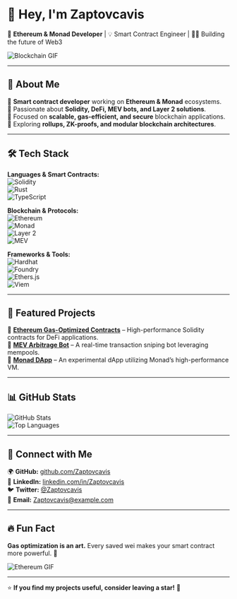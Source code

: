 # 👋 Hey, I'm Zaptovcavis  

🚀 **Ethereum & Monad Developer** | 💡 Smart Contract Engineer | 🧑‍💻 Building the future of Web3  

![Blockchain GIF](https://media.giphy.com/media/3o7abldj0b3rxrZUxW/giphy.gif)  

---

## 🚀 About Me  
🔹 **Smart contract developer** working on **Ethereum & Monad** ecosystems.  
🔹 Passionate about **Solidity, DeFi, MEV bots, and Layer 2 solutions**.  
🔹 Focused on **scalable, gas-efficient, and secure** blockchain applications.  
🔹 Exploring **rollups, ZK-proofs, and modular blockchain architectures**.  

---

## 🛠️ Tech Stack  
**Languages & Smart Contracts:**  
![Solidity](https://img.shields.io/badge/Solidity-363636?style=for-the-badge&logo=solidity&logoColor=white)  
![Rust](https://img.shields.io/badge/Rust-000000?style=for-the-badge&logo=rust&logoColor=white)  
![TypeScript](https://img.shields.io/badge/TypeScript-007ACC?style=for-the-badge&logo=typescript&logoColor=white)  

**Blockchain & Protocols:**  
![Ethereum](https://img.shields.io/badge/Ethereum-3C3C3D?style=for-the-badge&logo=ethereum&logoColor=white)  
![Monad](https://img.shields.io/badge/Monad-000000?style=for-the-badge&logo=data:image/png;base64,...&logoColor=white)  
![Layer 2](https://img.shields.io/badge/Layer%202-000000?style=for-the-badge&logo=optimism&logoColor=red)  
![MEV](https://img.shields.io/badge/MEV-000000?style=for-the-badge&logo=flashbots&logoColor=purple)  

**Frameworks & Tools:**  
![Hardhat](https://img.shields.io/badge/Hardhat-000000?style=for-the-badge&logo=hardhat&logoColor=yellow)  
![Foundry](https://img.shields.io/badge/Foundry-000000?style=for-the-badge&logo=ethereum&logoColor=white)  
![Ethers.js](https://img.shields.io/badge/Ethers.js-000000?style=for-the-badge&logo=javascript&logoColor=yellow)  
![Viem](https://img.shields.io/badge/Viem-000000?style=for-the-badge&logo=viem&logoColor=blue)  

---

## 💎 Featured Projects  
🔹 **[Ethereum Gas-Optimized Contracts](#)** – High-performance Solidity contracts for DeFi applications.  
🔹 **[MEV Arbitrage Bot](#)** – A real-time transaction sniping bot leveraging mempools.  
🔹 **[Monad DApp](#)** – An experimental dApp utilizing Monad’s high-performance VM.  

---

## 📊 GitHub Stats  

![GitHub Stats](https://github-readme-stats.vercel.app/api?username=Zaptovcavis&show_icons=true&theme=dark)  
![Top Languages](https://github-readme-stats.vercel.app/api/top-langs/?username=Zaptovcavis&layout=compact&theme=dark)  

---

## 📡 Connect with Me  
🌍 **GitHub:** [github.com/Zaptovcavis](https://github.com/Zaptovcavis)  
💼 **LinkedIn:** [linkedin.com/in/Zaptovcavis](#)  
🐦 **Twitter:** [@Zaptovcavis](#)  
📧 **Email:** Zaptovcavis@example.com  

---

## 🔥 Fun Fact  
**Gas optimization is an art.** Every saved wei makes your smart contract more powerful. 🚀  

![Ethereum GIF](https://media.giphy.com/media/S6qk9YqM2lRFlF7Jyf/giphy.gif)  

---

⭐ **If you find my projects useful, consider leaving a star!** 🌟  
